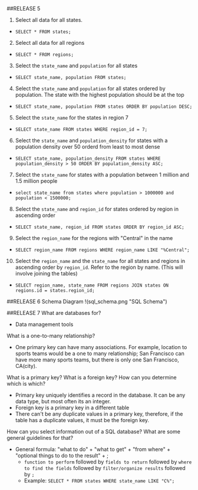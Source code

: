 ##RELEASE 5
1. Select all data for all states.
- `SELECT * FROM states;`

2. Select all data for all regions
- `SELECT * FROM regions;`

3. Select the `state_name` and `population` for all states
- `SELECT state_name, population FROM states;`

4. Select the `state_name` and `population` for all states ordered by population. The state with the highest population should be at the top
- `SELECT state_name, population FROM states ORDER BY population DESC;`

5. Select the `state_name` for the states in region 7
- `SELECT state_name FROM states WHERE region_id = 7;`

6. Select the `state_name` and `population_density` for states with a population density over 50 orderd from least to most dense
- `SELECT state_name, population_density FROM states WHERE population_density > 50 ORDER BY population_density ASC;`

7. Select the `state_name` for states with a population between 1 million and 1.5 million people
- `select state_name from states where population > 1000000 and population < 1500000;`

8. Select the `state_name` and `region_id` for states ordered by region in ascending order
- `SELECT state_name, region_id FROM states ORDER BY region_id ASC;`

9. Select the `region_name` for the regions with "Central" in the name
- `SELECT region_name FROM regions WHERE region_name LIKE "%Central";`

10. Select the `region_name` and the `state_name` for all states and regions in ascending order by `region_id`. Refer to the region by name. (This will involve joining the tables)
- `SELECT region_name, state_name FROM regions JOIN states ON regions.id = states.region_id;`

##RELEASE 6
Schema Diagram
!(sql_schema.png "SQL Schema")

##RELEASE 7
What are databases for?
- Data management tools

What is a one-to-many relationship?
- One primary key can have many associations. For example, location to sports teams would be a one to many relationship; San Francisco can have more many sports teams, but there is only one San Francisco, CA(city).

What is a primary key? What is a foreign key? How can you determine which is which?
- Primary key uniquely identifies a record in the database. It can be any data type, but most often its an integer.
- Foreign key is a primary key in a different table
- There can't be any duplicate values in a primary key, therefore, if the table has a duplicate values, it must be the foreign key. 

How can you select information out of a SQL database? What are some general guidelines for that?
- General formula: "what to do" + "what to get" + "from where" + "optional things to do to the result" + ;
   - `function to perform` followed by `fields to return` followed by `where to find the fields` followed by `filter/organize results` followed by `;`
   - Example: `SELECT * FROM states WHERE state_name LIKE "C%";`  